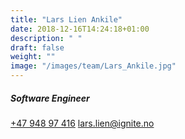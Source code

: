 ```yaml
---
title: "Lars Lien Ankile"
date: 2018-12-16T14:24:18+01:00
description: " "
draft: false
weight: ""
image: "/images/team/Lars_Ankile.jpg"
---
```

##### Software Engineer
<a class="phoneto" href="tel:+47 948 97 416"><i class="fas fa-phone"></i>+47 948 97 416</a>
<a class="mailto" href="mailto:lars.lien@ignite.no"><i class="fas fa-envelope"></i></i>lars.lien@ignite.no</a>
